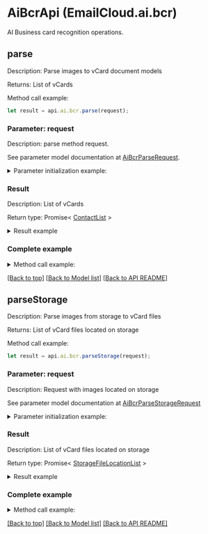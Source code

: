 # AiBcrApi (EmailCloud.ai.bcr)

AI Business card recognition operations.

<a name="parse"></a>
## **parse**

Description: Parse images to vCard document models             

Returns: List of vCards

Method call example:
```typescript
let result = api.ai.bcr.parse(request);
```

### Parameter: request

Description: parse method request.

See parameter model documentation at [AiBcrParseRequest](AiBcrParseRequest.md).

<details>
    <summary>Parameter initialization example:</summary>
    
```typescript
let request = Models.AiBcrParseRequest()
    .file(fs.readFileSync('/path/to/image.png'))
    .countries('us')
    .languages('en')
    .isSingle(true)
    .build();
```

</details>

### Result

Description: List of vCards

Return type: Promise< [ContactList](ContactList.md) >

<details>
    <summary>Result example</summary>

```typescript
let result = Models.contactList()
    .value([
        Models.contactDto()
            .attachments([
                Models.attachment()
                    .name('attachment.txt')
                    .base64Data('U29tZSBmaWxlIGNvbnRlbnQ=')
                    .build()])
            .displayName('Alex Thomas')
            .emailAddresses([
                Models.emailAddress()
                    .category(Models.enumWithCustomOfEmailAddressCategory()
                        .value('Custom')
                        .description('Partners')
                        .build())
                    .displayName('Alex Thomas Partners')
                    .preferred(true)
                    .address('email@aspose.com')
                    .build()])
            .gender('Male')
            .givenName('Alex')
            .phoneNumbers([
                Models.phoneNumber()
                    .category(Models.enumWithCustomOfPhoneNumberCategory()
                        .value('Office')
                        .build())
                    .number('+49 211 4247 21')
                    .preferred(true)
                    .build()])
            .profession('GENERAL DIRECTOR')
            .surname('Thomas')
            .urls([
                Models.url()
                    .category(Models.enumWithCustomOfUrlCategory()
                        .value('Work')
                        .build())
                    .preferred(true)
                    .href('www.aspose.com')
                    .build()])
            .build()])
    .build();
```

</details>


### Complete example

<details>
    <summary>Method call example:</summary>

```typescript
const api = new EmailCloud(app_key, app_sid);

// Prepare parameters:
let request = Models.AiBcrParseRequest()
    .file(fs.readFileSync('/path/to/image.png'))
    .countries('us')
    .languages('en')
    .isSingle(true)
    .build();

// Call method:
let result = api.ai.bcr.parse(request);

// Result example:
result = Models.contactList()
    .value([
        Models.contactDto()
            .attachments([
                Models.attachment()
                    .name('attachment.txt')
                    .base64Data('U29tZSBmaWxlIGNvbnRlbnQ=')
                    .build()])
            .displayName('Alex Thomas')
            .emailAddresses([
                Models.emailAddress()
                    .category(Models.enumWithCustomOfEmailAddressCategory()
                        .value('Custom')
                        .description('Partners')
                        .build())
                    .displayName('Alex Thomas Partners')
                    .preferred(true)
                    .address('email@aspose.com')
                    .build()])
            .gender('Male')
            .givenName('Alex')
            .phoneNumbers([
                Models.phoneNumber()
                    .category(Models.enumWithCustomOfPhoneNumberCategory()
                        .value('Office')
                        .build())
                    .number('+49 211 4247 21')
                    .preferred(true)
                    .build()])
            .profession('GENERAL DIRECTOR')
            .surname('Thomas')
            .urls([
                Models.url()
                    .category(Models.enumWithCustomOfUrlCategory()
                        .value('Work')
                        .build())
                    .preferred(true)
                    .href('www.aspose.com')
                    .build()])
            .build()])
    .build();
```

</details>

[[Back to top]](#) [[Back to Model list]](Models.md) [[Back to API README]](README.md)

<a name="parseStorage"></a>
## **parseStorage**

Description: Parse images from storage to vCard files             

Returns: List of vCard files located on storage

Method call example:
```typescript
let result = api.ai.bcr.parseStorage(request);
```

### Parameter: request

Description: Request with images located on storage

See parameter model documentation at [AiBcrParseStorageRequest](AiBcrParseStorageRequest.md)

<details>
    <summary>Parameter initialization example:</summary>
    
```typescript
let request = Models.aiBcrParseStorageRequest()
    .outFolder(Models.storageFolderLocation()
        .storage('First Storage')
        .folderPath('VCard/files/produced/by/parser/will/be/placed/here')
        .build())
    .images([
        Models.aiBcrImageStorageFile()
            .file(Models.storageFileLocation()
                .fileName('VCardScanImage.jpg')
                .storage('First Storage')
                .folderPath('image/location/on/storage')
                .build())
            .isSingle(true)
            .build()])
    .build();
```

</details>

### Result

Description: List of vCard files located on storage

Return type: Promise< [StorageFileLocationList](StorageFileLocationList.md) >

<details>
    <summary>Result example</summary>

```typescript
let result = Models.storageFileLocationList()
    .value([
        Models.storageFileLocation()
            .fileName('fileOnStorage.txt')
            .storage('First Storage')
            .folderPath('file/location/folder/on/storage')
            .build()])
    .build();
```

</details>


### Complete example

<details>
    <summary>Method call example:</summary>

```typescript
const api = new EmailCloud(app_key, app_sid);

// Prepare parameters:
let request = Models.aiBcrParseStorageRequest()
    .outFolder(Models.storageFolderLocation()
        .storage('First Storage')
        .folderPath('VCard/files/produced/by/parser/will/be/placed/here')
        .build())
    .images([
        Models.aiBcrImageStorageFile()
            .file(Models.storageFileLocation()
                .fileName('VCardScanImage.jpg')
                .storage('First Storage')
                .folderPath('image/location/on/storage')
                .build())
            .isSingle(true)
            .build()])
    .build();

// Call method:
let result = api.ai.bcr.parseStorage(request);

// Result example:
result = Models.storageFileLocationList()
    .value([
        Models.storageFileLocation()
            .fileName('fileOnStorage.txt')
            .storage('First Storage')
            .folderPath('file/location/folder/on/storage')
            .build()])
    .build();
```

</details>

[[Back to top]](#) [[Back to Model list]](Models.md) [[Back to API README]](README.md)

